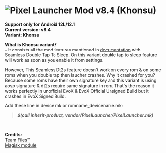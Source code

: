 # ![Pixel Launcher Mod v8.4 (Khonsu)](https://telegra.ph/file/60acc6c2d2dc4b2d4ae1f.jpg)<br/>
**Support only for Android 12L/12.1**<br/>
**Current version: v8.4**<br/>
**Variant: Khonsu**<br/>

**What is Khonsu variant?**<br/>
-&nbsp;It consists all the mod features mentioned in [documentation](https://telegra.ph/Pixel-Launcher-MOD-Features-Version-Details-Instructions--Troubleshooting-02-07) with Seamless Double Tap To Sleep. On this variant double tap to sleep feature will work as soon as you enable it from settings.

However, This Seamless Dt2s feature doesn't work on every rom & on some roms when you double tap then laucher crashes. Why it crashed for you? Because some roms have their own signature key and this variant is using aosp signature & dt2s require same signature in rom. That's the reason it works perfectly in unofficial EvoX & EvoX Official Unsigned Build but it crashes in EvoX Signed Build.<br/>

Add these line in device.mk or romname_devicename.mk:
>**_$(call inherit-product, vendor/PixelLauncher/PixelLauncher.mk)_**
<br/>

**Credits:**<br/>
[Team Files™](https://t.me/modulesrepo)<br/>
[Magisk module](https://t.me/modulesrepo/3166)<br/>
